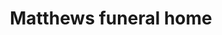 ---
title: "Matthews funeral home"
url: /virginia/matthews-funeral-home/
shop: funeral directors
---